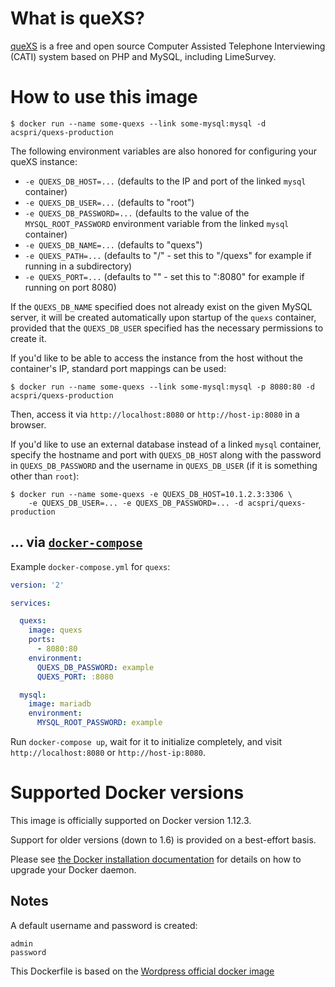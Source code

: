# What is queXS?

[queXS](https://quexs.acspri.org.au/) is a free and open source Computer Assisted Telephone Interviewing (CATI) system based on PHP and MySQL, including LimeSurvey. 

# How to use this image

```console
$ docker run --name some-quexs --link some-mysql:mysql -d acspri/quexs-production
```

The following environment variables are also honored for configuring your queXS instance:

-	`-e QUEXS_DB_HOST=...` (defaults to the IP and port of the linked `mysql` container)
-	`-e QUEXS_DB_USER=...` (defaults to "root")
-	`-e QUEXS_DB_PASSWORD=...` (defaults to the value of the `MYSQL_ROOT_PASSWORD` environment variable from the linked `mysql` container)
-	`-e QUEXS_DB_NAME=...` (defaults to "quexs")
-	`-e QUEXS_PATH=...` (defaults to "\/" - set this to "\/quexs" for example if running in a subdirectory)
-	`-e QUEXS_PORT=...` (defaults to "" - set this to ":8080" for example if running on port 8080)

If the `QUEXS_DB_NAME` specified does not already exist on the given MySQL server, it will be created automatically upon startup of the `quexs` container, provided that the `QUEXS_DB_USER` specified has the necessary permissions to create it.

If you'd like to be able to access the instance from the host without the container's IP, standard port mappings can be used:

```console
$ docker run --name some-quexs --link some-mysql:mysql -p 8080:80 -d acspri/quexs-production
```

Then, access it via `http://localhost:8080` or `http://host-ip:8080` in a browser.

If you'd like to use an external database instead of a linked `mysql` container, specify the hostname and port with `QUEXS_DB_HOST` along with the password in `QUEXS_DB_PASSWORD` and the username in `QUEXS_DB_USER` (if it is something other than `root`):

```console
$ docker run --name some-quexs -e QUEXS_DB_HOST=10.1.2.3:3306 \
    -e QUEXS_DB_USER=... -e QUEXS_DB_PASSWORD=... -d acspri/quexs-production
```

## ... via [`docker-compose`](https://github.com/docker/compose)

Example `docker-compose.yml` for `quexs`:

```yaml
version: '2'

services:

  quexs:
    image: quexs
    ports:
      - 8080:80
    environment:
      QUEXS_DB_PASSWORD: example
      QUEXS_PORT: :8080

  mysql:
    image: mariadb
    environment:
      MYSQL_ROOT_PASSWORD: example
```

Run `docker-compose up`, wait for it to initialize completely, and visit `http://localhost:8080` or `http://host-ip:8080`.

# Supported Docker versions

This image is officially supported on Docker version 1.12.3.

Support for older versions (down to 1.6) is provided on a best-effort basis.

Please see [the Docker installation documentation](https://docs.docker.com/installation/) for details on how to upgrade your Docker daemon.

Notes
-----

A default username and password is created:

    admin
    password

This Dockerfile is based on the [Wordpress official docker image](https://github.com/docker-library/wordpress/tree/8ab70dd61a996d58c0addf4867a768efe649bf65/php5.6/apache)
